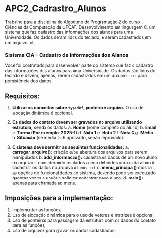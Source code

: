 # APC2_Cadrastro_Alunos
Trabalho para a disciplina de Algoritmo de Programação 2 do curso Ciências da Computação da UFCAT.
Desenvolvimento em linguagem C, um sistema que faz cadastro das informações dos alunos para uma Universidade. Os dados seram lidos do teclado, e seram cadastrados em um arquivo.txt.

### Sistema CIA – Cadastro de Informações dos Alunos
Você foi contratado para desenvolver parte do sistema que faz o cadastro das informações dos alunos
para uma Universidade. Os dados são lidos do teclado e devem, apenas, serem cadastrados em um arquivo `.txt`
para persistência dos dados.
## Requisitos:

1. **Utilizar os conceitos sobre `typedef`, ponteiro e arquivo.** O uso de alocação dinâmica é opcional.
2. **Os dados do contato devem ser gravados no arquivo utilizando estrutura,** sendo os dados:
a. **Nome** (nome completo do aluno)
b. **Email**
c. **Turma (Por exemplo: 2025-1)**
d. **Nota 1**
e. **Nota 2**
f. **Nota 3**
g. **Média**
h. **Situação** (se média >=6 aprovado, senão reprovado).

3. **O sistema deve permitir as seguintes funcionalidades:**
a. **carregar_arquivo():** criação e/ou abertura dos arquivos para serem manipulados
b. **add_informacao():** cadastra os dados de um novo aluno no arquivo
i. considerando os dados acima definidos para cada aluno
ii. cadastrar os dados no arquivo `Alunos.txt`
c. **menu_principal()** mostra as opções de funcionalidades do sistema, devendo pode ser
executado quantas vezes o usuário solicitar cadastrar novo aluno.
d. **main():** apenas para chamada ao menu.

## Imposições para a implementação:

1. Implementar as funções;
2. Uso de alocação dinâmica para o uso de vetores e matrizes é opcional;
3. Uso de ponteiros para passagem da estrutura com os dados do contato para as funções;
4. Uso de arquivos para gravar os dados cadastrados;